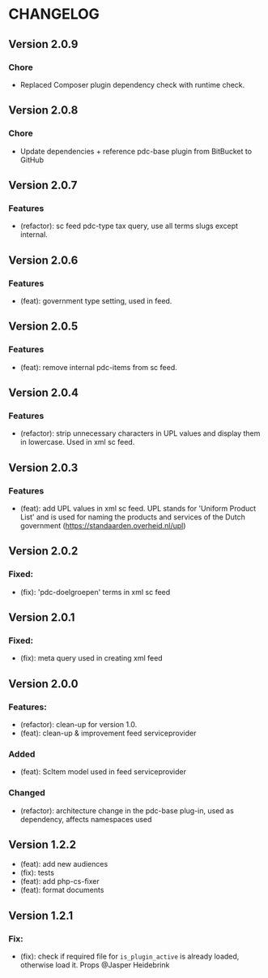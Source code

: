 # CHANGELOG

## Version 2.0.9

### Chore

-   Replaced Composer plugin dependency check with runtime check.

## Version 2.0.8

### Chore

-   Update dependencies + reference pdc-base plugin from BitBucket to GitHub

## Version 2.0.7

### Features

-   (refactor): sc feed pdc-type tax query, use all terms slugs except internal.

## Version 2.0.6

### Features

-   (feat): government type setting, used in feed.

## Version 2.0.5

### Features

-   (feat): remove internal pdc-items from sc feed.

## Version 2.0.4

### Features

-   (refactor): strip unnecessary characters in UPL values and display them in lowercase. Used in xml sc feed.

## Version 2.0.3

### Features

-   (feat): add UPL values in xml sc feed. UPL stands for 'Uniform Product List' and is used for naming the products and services of the Dutch government (https://standaarden.overheid.nl/upl)

## Version 2.0.2

### Fixed:

-   (fix): 'pdc-doelgroepen' terms in xml sc feed

## Version 2.0.1

### Fixed:

-   (fix): meta query used in creating xml feed

## Version 2.0.0

### Features:

-   (refactor): clean-up for version 1.0.
-   (feat): clean-up & improvement feed serviceprovider

### Added

-   (feat): ScItem model used in feed serviceprovider

### Changed

-   (refactor): architecture change in the pdc-base plug-in, used as dependency, affects namespaces used

## Version 1.2.2

-   (feat): add new audiences
-   (fix): tests
-   (feat): add php-cs-fixer
-   (feat): format documents

## Version 1.2.1

### Fix:

-   (fix): check if required file for `is_plugin_active` is already loaded, otherwise load it. Props @Jasper Heidebrink
